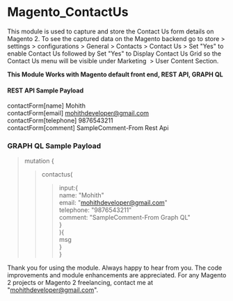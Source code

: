 # Magento_ContactUs

This module is used to capture and store the Contact Us form details on Magento 2. To see the captured data on the Magento backend go to store > settings > configurations > General > Contacts > Contact Us > Set "Yes" to enable Contact Us followed by Set "Yes" to Display Contact Us Grid so the Contact Us menu will be visible under Marketing  > User Content Section.

__This Module Works with Magento default front end, REST API, GRAPH QL__

#### REST API Sample Payload

contactForm[name]                  Mohith<br>
contactForm[email]                 mohithdeveloper@gmail.com<br>
contactForm[telephone]             9876543211<br>
contactForm[comment]               SampleComment-From Rest Api<br>

### GRAPH QL Sample Payload

 >mutation {<br>
   >>contactus(<br>
   >>>input:{<br>
    name: "Mohith"<br>
    email: "mohithdeveloper@gmail.com"<br>
    telephone: "9876543211"<br>
    comment: "SampleComment-From Graph QL"      
     }<br>
   >>){<br>
       msg<br>
   >>}<br>
 >}
 
Thank you for using the module. Always happy to hear from you. The code improvements and module enhancements are appreciated. For any Magento 2 projects or Magento 2 freelancing, contact me at "mohithdeveloper@gmail.com".
